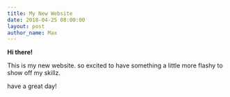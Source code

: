 ```yaml
---
title: My New Website
date: 2018-04-25 08:00:00
layout: post
author_name: Max
---
```


**Hi there!**

This is my new website. so excited to have something a little more flashy to show off my skillz.

have a great day!